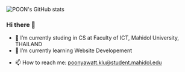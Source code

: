 ![POON's GitHub stats](https://github-readme-stats.vercel.app/api?username=pnwttklm&show_icons=true&bg_color=00000000)
### Hi there 👋

<!--
**pnwttklm/pnwttklm** is a ✨ _special_ ✨ repository because its `README.md` (this file) appears on your GitHub profile.

Here are some ideas to get you started:
-->
- 🔭 I’m currently studing in CS at Faculty of ICT, Mahidol University, THAILAND
- 🌱 I’m currently learning Website Developement
<!-- - 👯 I’m looking to collaborate on ...
<!-- - 🤔 I’m looking for help with ...
<!-- - 💬 Ask me about ...-->
- 📫 How to reach me: poonyawatt.klu@student.mahidol.edu
<!-- - 😄 Pronouns: ...
<!-- - ⚡ Fun fact: ...
